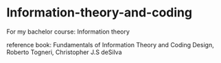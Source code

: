 # Information-theory-and-coding  

For my bachelor course: Information theory  

reference book: Fundamentals of Information Theory and Coding Design, Roberto Togneri, Christopher J.S deSilva
